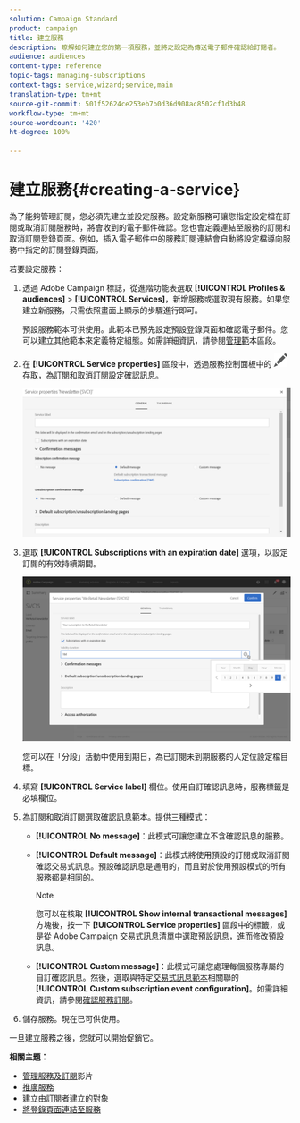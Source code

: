 ```yaml
---
solution: Campaign Standard
product: campaign
title: 建立服務
description: 瞭解如何建立您的第一項服務，並將之設定為傳送電子郵件確認給訂閱者。
audience: audiences
content-type: reference
topic-tags: managing-subscriptions
context-tags: service,wizard;service,main
translation-type: tm+mt
source-git-commit: 501f52624ce253eb7b0d36d908ac8502cf1d3b48
workflow-type: tm+mt
source-wordcount: '420'
ht-degree: 100%

---
```



# 建立服務{#creating-a-service}

為了能夠管理訂閱，您必須先建立並設定服務。設定新服務可讓您指定設定檔在訂閱或取消訂閱服務時，將會收到的電子郵件確認。您也會定義連結至服務的訂閱和取消訂閱登錄頁面。例如，插入電子郵件中的服務訂閱連結會自動將設定檔導向服務中指定的訂閱登錄頁面。

若要設定服務：

1. 透過 Adobe Campaign 標誌，從進階功能表選取 **[!UICONTROL Profiles & audiences]**  >  **[!UICONTROL Services]**，新增服務或選取現有服務。如果您建立新服務，只需依照畫面上顯示的步驟進行即可。

   預設服務範本可供使用。此範本已預先設定預設登錄頁面和確認電子郵件。您可以建立其他範本來定義特定組態。如需詳細資訊，請參閱[管理範](../../start/using/marketing-activity-templates.md)本區段。

1. 在 **[!UICONTROL Service properties]** 區段中，透過服務控制面板中的 ![](assets/edit_darkgrey-24px.png) 存取，為訂閱和取消訂閱設定確認訊息。

   ![](assets/lp_service_parameters.png)

1. 選取 **[!UICONTROL Subscriptions with an expiration date]** 選項，以設定訂閱的有效持續期間。

   ![](assets/lp_service_expiration.png)

   您可以在「分段」活動中使用到期日，為已訂閱未到期服務的人定位設定檔目標。

1. 填寫 **[!UICONTROL Service label]** 欄位。使用自訂確認訊息時，服務標籤是必填欄位。

1. 為訂閱和取消訂閱選取確認訊息範本。提供三種模式：

   * **[!UICONTROL No message]**：此模式可讓您建立不含確認訊息的服務。
   * **[!UICONTROL Default message]**：此模式將使用預設的訂閱或取消訂閱確認交易式訊息。預設確認訊息是通用的，而且對於使用預設模式的所有服務都是相同的。

      >[!NOTE]
      >
      >您可以在核取 **[!UICONTROL Show internal transactional messages]** 方塊後，按一下 **[!UICONTROL Service properties]** 區段中的標籤，或是從 Adobe Campaign 交易式訊息清單中選取預設訊息，進而修改預設訊息。

   * **[!UICONTROL Custom message]**：此模式可讓您處理每個服務專屬的自訂確認訊息。然後，選取與特定[交易式訊息範本](../../channels/using/getting-started-with-transactional-msg.md)相關聯的 **[!UICONTROL Custom subscription event configuration]**。如需詳細資訊，請參閱[確認服務訂閱](../../audiences/using/confirming-subscription-to-a-service.md)。

1. 儲存服務。現在已可供使用。

一旦建立服務之後，您就可以開始促銷它。

**相關主題：**

* [管理服務及訂閱](https://docs.adobe.com/content/help/zh-Hant/campaign-standard-learn/tutorials/profiles-and-audiences/services-and-subscriptions.translate.html)影片
* [推廣服務](../../audiences/using/promoting-a-service.md)
* [建立由訂閱者建立的對象](../../audiences/using/creating-audiences.md#creating-list-audiences)
* [將登錄頁面連結至服務](../../channels/using/configuring-landing-page.md#linking-a-landing-page-to-a-service)
